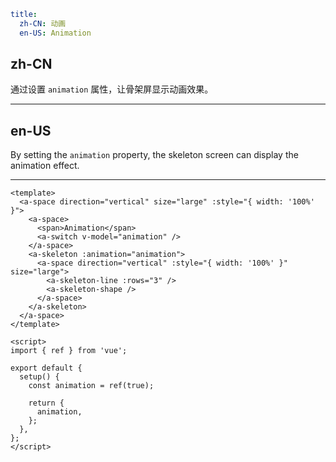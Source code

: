 ```yaml
title:
  zh-CN: 动画
  en-US: Animation
```

## zh-CN

通过设置 `animation` 属性，让骨架屏显示动画效果。

---

## en-US

By setting the `animation` property, the skeleton screen can display the animation effect.

---

```vue
<template>
  <a-space direction="vertical" size="large" :style="{ width: '100%' }">
    <a-space>
      <span>Animation</span>
      <a-switch v-model="animation" />
    </a-space>
    <a-skeleton :animation="animation">
      <a-space direction="vertical" :style="{ width: '100%' }" size="large">
        <a-skeleton-line :rows="3" />
        <a-skeleton-shape />
      </a-space>
    </a-skeleton>
  </a-space>
</template>

<script>
import { ref } from 'vue';

export default {
  setup() {
    const animation = ref(true);

    return {
      animation,
    };
  },
};
</script>
```
